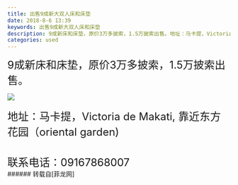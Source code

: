 ```yaml
---
title: 出售9成新大双人床和床垫
date: 2018-8-6 13:39
keywords: 出售9成新大双人床和床垫
description: 9成新床和床垫，原价3万多披索，1.5万披索出售。地址：马卡提，Victoria de Makati, 靠近东方花园（oriental garden)联系电话：09167868007
categories: used
---
```

<td class="t_f" id="postmessage_1601166">

<font size="5">9成新床和床垫，原价3万多披索，1.5万披索出售。</font><br/>

<img aid="906036" data-cf-modified-7b895fd3ffb8424283c5ff72-="" file="data/attachment/forum/201808/06/133502wocdeo339detx2cb.jpg.thumb.jpg" id="aimg_906036" inpost="1" onclick="" onmouseover="" src="http://www.flw.ph/data/attachment/forum/201808/06/133502wocdeo339detx2cb.jpg" style="cursor:pointer" zoomfile="data/attachment/forum/201808/06/133502wocdeo339detx2cb.jpg"/>


<br/>
<br/>
<font size="5">地址：马卡提，Victoria de Makati, 靠近东方花园（oriental garden)</font><br/>
<br/>
<br/>
<font size="5">联系电话：09167868007</font><br/>
</td>
###### 转载自[菲龙网]